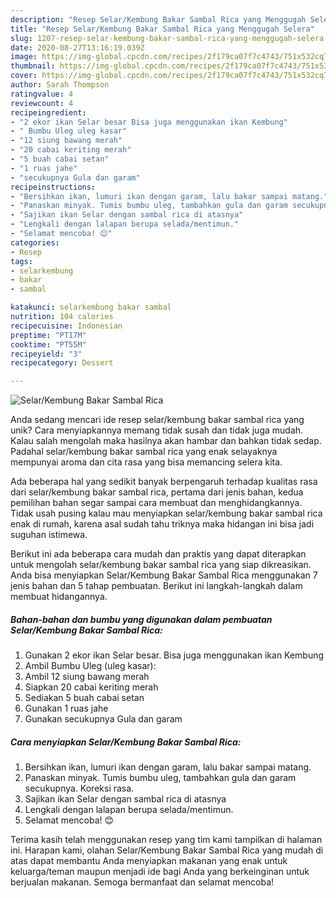 ```yaml
---
description: "Resep Selar/Kembung Bakar Sambal Rica yang Menggugah Selera"
title: "Resep Selar/Kembung Bakar Sambal Rica yang Menggugah Selera"
slug: 1207-resep-selar-kembung-bakar-sambal-rica-yang-menggugah-selera
date: 2020-08-27T13:16:19.039Z
image: https://img-global.cpcdn.com/recipes/2f179ca07f7c4743/751x532cq70/selarkembung-bakar-sambal-rica-foto-resep-utama.jpg
thumbnail: https://img-global.cpcdn.com/recipes/2f179ca07f7c4743/751x532cq70/selarkembung-bakar-sambal-rica-foto-resep-utama.jpg
cover: https://img-global.cpcdn.com/recipes/2f179ca07f7c4743/751x532cq70/selarkembung-bakar-sambal-rica-foto-resep-utama.jpg
author: Sarah Thompson
ratingvalue: 4
reviewcount: 4
recipeingredient:
- "2 ekor ikan Selar besar Bisa juga menggunakan ikan Kembung"
- " Bumbu Uleg uleg kasar"
- "12 siung bawang merah"
- "20 cabai keriting merah"
- "5 buah cabai setan"
- "1 ruas jahe"
- "secukupnya Gula dan garam"
recipeinstructions:
- "Bersihkan ikan, lumuri ikan dengan garam, lalu bakar sampai matang."
- "Panaskan minyak. Tumis bumbu uleg, tambahkan gula dan garam secukupnya. Koreksi rasa."
- "Sajikan ikan Selar dengan sambal rica di atasnya"
- "Lengkali dengan lalapan berupa selada/mentimun."
- "Selamat mencoba! 😊"
categories:
- Resep
tags:
- selarkembung
- bakar
- sambal

katakunci: selarkembung bakar sambal 
nutrition: 104 calories
recipecuisine: Indonesian
preptime: "PT17M"
cooktime: "PT55M"
recipeyield: "3"
recipecategory: Dessert

---
```



![Selar/Kembung Bakar Sambal Rica](https://img-global.cpcdn.com/recipes/2f179ca07f7c4743/751x532cq70/selarkembung-bakar-sambal-rica-foto-resep-utama.jpg)

Anda sedang mencari ide resep selar/kembung bakar sambal rica yang unik? Cara menyiapkannya memang tidak susah dan tidak juga mudah. Kalau salah mengolah maka hasilnya akan hambar dan bahkan tidak sedap. Padahal selar/kembung bakar sambal rica yang enak selayaknya mempunyai aroma dan cita rasa yang bisa memancing selera kita.



Ada beberapa hal yang sedikit banyak berpengaruh terhadap kualitas rasa dari selar/kembung bakar sambal rica, pertama dari jenis bahan, kedua pemilihan bahan segar sampai cara membuat dan menghidangkannya. Tidak usah pusing kalau mau menyiapkan selar/kembung bakar sambal rica enak di rumah, karena asal sudah tahu triknya maka hidangan ini bisa jadi suguhan istimewa.


Berikut ini ada beberapa cara mudah dan praktis yang dapat diterapkan untuk mengolah selar/kembung bakar sambal rica yang siap dikreasikan. Anda bisa menyiapkan Selar/Kembung Bakar Sambal Rica menggunakan 7 jenis bahan dan 5 tahap pembuatan. Berikut ini langkah-langkah dalam membuat hidangannya.

<!--inarticleads1-->

##### Bahan-bahan dan bumbu yang digunakan dalam pembuatan Selar/Kembung Bakar Sambal Rica:

1. Gunakan 2 ekor ikan Selar besar. Bisa juga menggunakan ikan Kembung
1. Ambil  Bumbu Uleg (uleg kasar):
1. Ambil 12 siung bawang merah
1. Siapkan 20 cabai keriting merah
1. Sediakan 5 buah cabai setan
1. Gunakan 1 ruas jahe
1. Gunakan secukupnya Gula dan garam




<!--inarticleads2-->

##### Cara menyiapkan Selar/Kembung Bakar Sambal Rica:

1. Bersihkan ikan, lumuri ikan dengan garam, lalu bakar sampai matang.
1. Panaskan minyak. Tumis bumbu uleg, tambahkan gula dan garam secukupnya. Koreksi rasa.
1. Sajikan ikan Selar dengan sambal rica di atasnya
1. Lengkali dengan lalapan berupa selada/mentimun.
1. Selamat mencoba! 😊




Terima kasih telah menggunakan resep yang tim kami tampilkan di halaman ini. Harapan kami, olahan Selar/Kembung Bakar Sambal Rica yang mudah di atas dapat membantu Anda menyiapkan makanan yang enak untuk keluarga/teman maupun menjadi ide bagi Anda yang berkeinginan untuk berjualan makanan. Semoga bermanfaat dan selamat mencoba!
